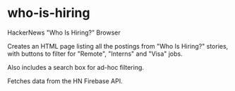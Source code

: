 # who-is-hiring
HackerNews "Who Is Hiring?" Browser

Creates an HTML page listing all the postings from "Who Is Hiring?" stories, with buttons to filter for "Remote", "Interns" and "Visa" jobs.

Also includes a search box for ad-hoc filtering.

Fetches data from the HN Firebase API.
